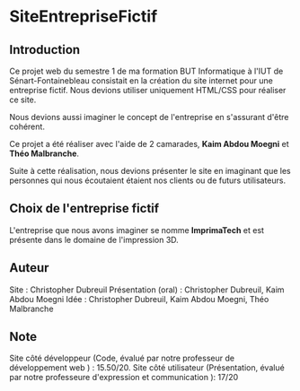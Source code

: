 # SiteEntrepriseFictif

## Introduction 

Ce projet web du semestre 1 de ma formation BUT Informatique à l'IUT de Sénart-Fontainebleau consistait en la création du site internet pour une entreprise fictif. Nous devions utiliser uniquement HTML/CSS pour réaliser ce site.

Nous devions aussi imaginer le concept de l'entreprise en s'assurant d'être cohérent.

Ce projet a été réaliser avec l'aide de 2 camarades, **Kaim Abdou Moegni** et **Théo Malbranche**.

Suite à cette réalisation, nous devions présenter le site en imaginant que les personnes qui nous écoutaient étaient nos clients ou de futurs utilisateurs.

## Choix de l'entreprise fictif

L'entreprise que nous avons imaginer se nomme **ImprimaTech** et est présente dans le domaine de l'impression 3D.

## Auteur

Site : Christopher Dubreuil
Présentation (oral) : Christopher Dubreuil, Kaim Abdou Moegni
Idée : Christopher Dubreuil, Kaim Abdou Moegni, Théo Malbranche

## Note

Site côté développeur (Code, évalué par notre professeur de développement web ) : 15.50/20.
Site côté utilisateur (Présentation, évalué par notre professeure d'expression et communication ): 17/20
